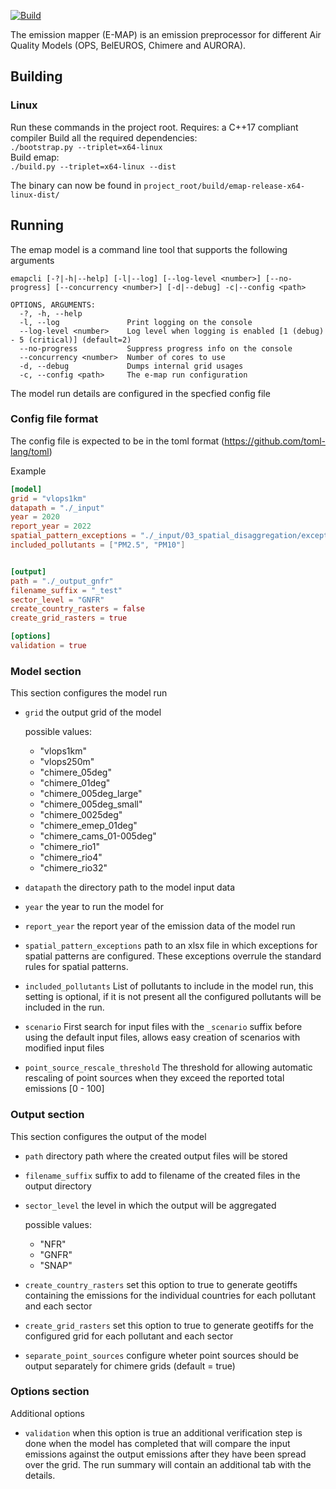 [![Build](https://github.com/VITObelgium/emap/workflows/Vcpkg%20build/badge.svg?branch=develop)](https://github.com/VITObelgium/emap/actions?query=workflow%3AVcpkg%20build)

The emission mapper (E-MAP) is an emission preprocessor for different Air Quality Models (OPS, BelEUROS, Chimere and AURORA). 

## Building
### Linux
Run these commands in the project root. Requires: a C++17 compliant compiler
Build all the required dependencies:<br/>
`./bootstrap.py --triplet=x64-linux`<br/>
Build emap:<br/>
`./build.py --triplet=x64-linux --dist`

The binary can now be found in `project_root/build/emap-release-x64-linux-dist/`

## Running
The emap model is a command line tool that supports the following arguments
```
emapcli [-?|-h|--help] [-l|--log] [--log-level <number>] [--no-progress] [--concurrency <number>] [-d|--debug] -c|--config <path>

OPTIONS, ARGUMENTS:
  -?, -h, --help
  -l, --log               Print logging on the console
  --log-level <number>    Log level when logging is enabled [1 (debug) - 5 (critical)] (default=2)
  --no-progress           Suppress progress info on the console
  --concurrency <number>  Number of cores to use
  -d, --debug             Dumps internal grid usages
  -c, --config <path>     The e-map run configuration
```

The model run details are configured in the specfied config file
### Config file format
The config file is expected to be in the toml format (https://github.com/toml-lang/toml)

Example
```toml
[model]
grid = "vlops1km"
datapath = "./_input"
year = 2020
report_year = 2022
spatial_pattern_exceptions = "./_input/03_spatial_disaggregation/exceptions.xlsx"
included_pollutants = ["PM2.5", "PM10"]


[output]
path = "./_output_gnfr"
filename_suffix = "_test"
sector_level = "GNFR"
create_country_rasters = false
create_grid_rasters = true

[options]
validation = true
```

### Model section
This section configures the model run
- `grid` the output grid of the model
  
  possible values:
    - "vlops1km"
    - "vlops250m"
    - "chimere_05deg"
    - "chimere_01deg"
    - "chimere_005deg_large"
    - "chimere_005deg_small"
    - "chimere_0025deg"
    - "chimere_emep_01deg"
    - "chimere_cams_01-005deg"
    - "chimere_rio1"
    - "chimere_rio4"
    - "chimere_rio32"

- `datapath` the directory path to the model input data
- `year` the year to run the model for
- `report_year` the report year of the emission data of the model run
- `spatial_pattern_exceptions` path to an xlsx file in which exceptions for spatial patterns are configured. These exceptions overrule the standard rules for spatial patterns.
- `included_pollutants` List of pollutants to include in the model run, this setting is optional, if it is not present all the configured pollutants will be included in the run.
- `scenario` First search for input files with the `_scenario` suffix before using the default input files, allows easy creation of scenarios with modified input files
- `point_source_rescale_threshold` The threshold for allowing automatic rescaling of point sources when they exceed the reported total emissions [0 - 100]

### Output section
This section configures the output of the model
- `path` directory path where the created output files will be stored
- `filename_suffix` suffix to add to filename of the created files in the output directory
- `sector_level` the level in which the output will be aggregated
  
  possible values:
    - "NFR"
    - "GNFR"
    - "SNAP"
- `create_country_rasters` set this option to true to generate geotiffs containing the emissions for the individual countries for each pollutant and each sector
- `create_grid_rasters` set this option to true to generate geotiffs for the configured grid for each pollutant and each sector
- `separate_point_sources` configure wheter point sources should be output separately for chimere grids (default = true)

### Options section
Additional options
- `validation` when this option is true an additional verification step is done when the model has completed that will compare the input emissions against the output emissions after they have been spread over the grid. The run summary will contain an additional tab with the details.
